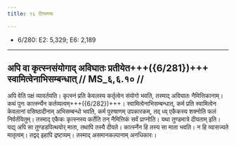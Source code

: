 ```yaml
---
title: ९६ टिप्पणयः

---
```

- 6/280: E2: 5,329; E6: 2,189

____________________________________________


## अपि वा कृत्स्नसंयोगाद् अविघातः प्रतीयेत+++({6/281})+++ स्वामित्वेनाभिसम्बन्धात् // MS_६,६.१० //

अपि वेति पक्षं व्यावर्तयति। कृत्स्नं प्रति केवलस्य कर्तृत्वेन संयोगो भवति, तस्माद् अविघातः नैमित्तिकानाम्। कथं पुनः कार्त्स्न्येन कर्तव्यत्वम्+++({6/282})+++। स्वामित्वेनाभिसम्बन्धात्, कर्म प्रति स्वामित्वेन केवलानां वसिष्ठादीनाम् अभिसम्बन्धो भवति, कर्म पुरुषाणम् उपकारकम्, तद् ध्य् एकैकस्य शक्नोति फलं निर्वर्तयितुम्। तस्माद् एकैकः कृत्स्नस्य कर्तेति तन् नैमित्तिकं सर्वं प्राप्नोति। यथा तुण्डमात्रे दीयताम् इति। यद्य् अपि सा तुण्डडपित्थयोर् माता, तथापि तस्यै दीयते। कार्त्स्नेन हि तस्य सा माता भवति। न हि व्यासज्यते मातृत्वम्। तद्वद् इहापि द्रष्टव्यम्। तस्माद् असमानकल्पानाम् अनधिकारः।